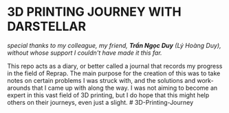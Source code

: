 # 3D PRINTING JOURNEY WITH DARSTELLAR

*special thanks to my colleague, my friend, ***Trần Ngọc Duy*** (Lý Hoàng Duy), without whose support I couldn't have made it this far.*

This repo acts as a diary, or better called a journal that records my progress in the field of Reprap. The main purpose for the creation of this was to take notes on certain problems I was struck with, and the solutions and work-arounds that I came up with along the way. I was not aiming to become an expert in this vast field of 3D printing, but I do hope that this might help others on their journeys, even just a slight.
#   3 D - P r i n t i n g - J o u r n e y  
 